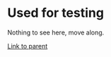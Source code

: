 # Used for testing

Nothing to see here, move along.

[Link to parent](../../articles/link-controller.md)
